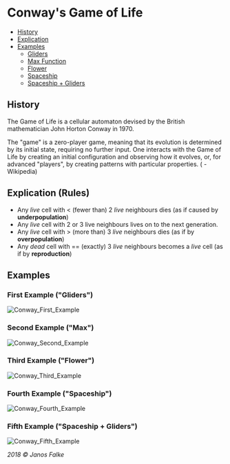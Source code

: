 # Conway's Game of Life

- [History](#history)
- [Explication](#explication)
- [Examples](#examples) 
  * [Gliders](#first-example-gliders)
  * [Max Function](#second-example-max)
  * [Flower](#third-example-flower)
  * [Spaceship](#fourth-example-spaceship)
  * [Spaceship + Gliders](#fifth-example-spaceship--gliders)


## History
The Game of Life is a cellular automaton devised by the British mathematician John Horton Conway in 1970.

The "game" is a zero-player game, meaning that its evolution is determined by its initial state, requiring no further input. One interacts with the Game of Life by creating an initial configuration and observing how it evolves, or, for advanced "players", by creating patterns with particular properties. ( -Wikipedia)

## Explication (Rules)

* Any *live* cell with < (fewer than) 2 *live* neighbours dies (as if caused by **underpopulation**)
* Any *live* cell with 2 or 3 live neighbours lives on to the next generation.
* Any *live* cell with > (more than) 3 *live* neighbours dies (as if by **overpopulation**)
* Any *dead* cell with == (exactly) 3 *live* neighbours becomes a *live* cell (as if by **reproduction**)


## Examples

### First Example ("Gliders")
![Conway_First_Example](https://image.ibb.co/iXw9Z9/Glidders.png)


### Second Example ("Max")
![Conway_Second_Example](https://image.ibb.co/k0LHnU/pjimage.jpg)


### Third Example ("Flower")
![Conway_Third_Example](https://image.ibb.co/b8cNnU/pjimage_2.jpg)


### Fourth Example ("Spaceship")
![Conway_Fourth_Example](https://image.noelshack.com/fichiers/2018/11/1/1520863247-funfi.png)


### Fifth Example ("Spaceship + Gliders")
![Conway_Fifth_Example](https://image.ibb.co/fjigE9/pjimage_3.jpg)


*2018 © Janos Falke*
